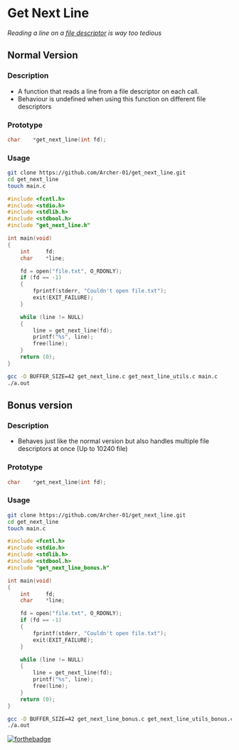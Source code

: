 # Get Next Line

*Reading a line on a <a href="https://en.wikipedia.org/wiki/File_descriptor" target="_blank">file descriptor</a> is way too tedious*

## Normal Version

### Description
* A function that reads a line from a file descriptor on each call.
* Behaviour is undefined when using this function on different file descriptors

### Prototype

```h
char	*get_next_line(int fd);
```

### Usage

```sh
git clone https://github.com/Archer-01/get_next_line.git
cd get_next_line
touch main.c
```
```c
#include <fcntl.h>
#include <stdio.h>
#include <stdlib.h>
#include <stdbool.h>
#include "get_next_line.h"

int	main(void)
{
	int		fd;
	char	*line;

	fd = open("file.txt", O_RDONLY);
	if (fd == -1)
	{
		fprintf(stderr, "Couldn't open file.txt");
		exit(EXIT_FAILURE);
	}

	while (line != NULL)
	{
		line = get_next_line(fd);
		printf("%s", line);
		free(line);
	}
	return (0);
}
```
```sh
gcc -D BUFFER_SIZE=42 get_next_line.c get_next_line_utils.c main.c
./a.out
```

## Bonus version

### Description

* Behaves just like the normal version but also handles multiple file descriptors at once (Up to 10240 file)

### Prototype

```h
char	*get_next_line(int fd);
```

### Usage

```sh
git clone https://github.com/Archer-01/get_next_line.git
cd get_next_line
touch main.c
```
```c
#include <fcntl.h>
#include <stdio.h>
#include <stdlib.h>
#include <stdbool.h>
#include "get_next_line_bonus.h"

int	main(void)
{
	int		fd;
	char	*line;

	fd = open("file.txt", O_RDONLY);
	if (fd == -1)
	{
		fprintf(stderr, "Couldn't open file.txt");
		exit(EXIT_FAILURE);
	}

	while (line != NULL)
	{
		line = get_next_line(fd);
		printf("%s", line);
		free(line);
	}
	return (0);
}
```
```sh
gcc -D BUFFER_SIZE=42 get_next_line_bonus.c get_next_line_utils_bonus.c main.c
./a.out
```

[![forthebadge](https://forthebadge.com/images/badges/made-with-c.svg)](https://forthebadge.com)
